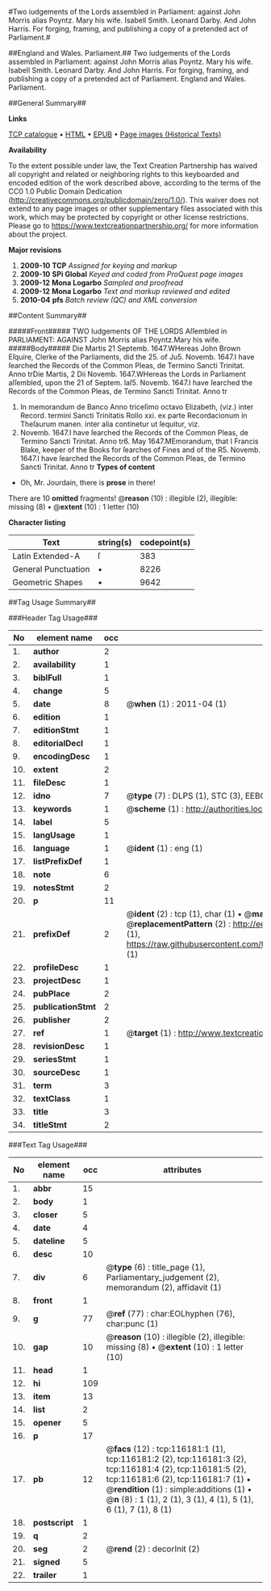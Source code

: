 #Two iudgements of the Lords assembled in Parliament: against John Morris alias Poyntz. Mary his wife. Isabell Smith. Leonard Darby. And John Harris. For forging, framing, and publishing a copy of a pretended act of Parliament.#

##England and Wales. Parliament.##
Two iudgements of the Lords assembled in Parliament: against John Morris alias Poyntz. Mary his wife. Isabell Smith. Leonard Darby. And John Harris. For forging, framing, and publishing a copy of a pretended act of Parliament.
England and Wales. Parliament.

##General Summary##

**Links**

[TCP catalogue](http://www.ota.ox.ac.uk/tcp/)  • 
[HTML](http://tei.it.ox.ac.uk/tcp/Texts-HTML/free/A83/A83917.html)  • 
[EPUB](http://tei.it.ox.ac.uk/tcp/Texts-EPUB/free/A83/A83917.epub) • 
[Page images (Historical Texts)](https://historicaltexts.jisc.ac.uk/eebo-99863963e)

**Availability**

To the extent possible under law, the Text Creation Partnership has waived all copyright and related or neighboring rights to this keyboarded and encoded edition of the work described above, according to the terms of the CC0 1.0 Public Domain Dedication (http://creativecommons.org/publicdomain/zero/1.0/). This waiver does not extend to any page images or other supplementary files associated with this work, which may be protected by copyright or other license restrictions. Please go to https://www.textcreationpartnership.org/ for more information about the project.

**Major revisions**

1. __2009-10__ __TCP__ *Assigned for keying and markup*
1. __2009-10__ __SPi Global__ *Keyed and coded from ProQuest page images*
1. __2009-12__ __Mona Logarbo__ *Sampled and proofread*
1. __2009-12__ __Mona Logarbo__ *Text and markup reviewed and edited*
1. __2010-04__ __pfs__ *Batch review (QC) and XML conversion*

##Content Summary##

#####Front#####
TWO Iudgements OF THE LORDS Aſſembled in PARLIAMENT: AGAINST
John Morris alias Poyntz.Mary his wife.
#####Body#####
Die Martis 21 Septemb. 1647.WHereas John Brown Eſquire, Clerke of the Parliaments, did the 25. of Ju5. Novemb. 1647.I have ſearched the Records of the Common Pleas, de Termino Sancti Trinitat. Anno trDie Martis, 2 Dii Novemb. 1647.WHereas the Lords in Parliament aſſembled, upon the 21 of Septem. laſ5. Novemb. 1647.I have ſearched the Records of the Common Pleas, de Termino Sancti Trinitat. Anno tr
1. In memorandum de Banco Anno triceſimo octavo Elizabeth, (viz.) inter Record. termini Sancti Trinitatis Rollo xxi. ex parte Recordacionum in Theſaurum manen. inter alia continetur ut ſequitur, viz.
5. Novemb. 1647.I have ſearched the Records of the Common Pleas, de Termino Sancti Trinitat. Anno tr6. May 1647.MEmorandum, that I Francis Blake, keeper of the Books for ſearches of Fines and of the R5. Novemb. 1647.I have ſearched the Records of the Common Pleas, de Termino Sancti Trinitat. Anno tr
**Types of content**

  * Oh, Mr. Jourdain, there is **prose** in there!

There are 10 **omitted** fragments! 
 @__reason__ (10) : illegible (2), illegible: missing (8)  •  @__extent__ (10) : 1 letter (10)

**Character listing**


|Text|string(s)|codepoint(s)|
|---|---|---|
|Latin Extended-A|ſ|383|
|General Punctuation|•|8226|
|Geometric Shapes|▪|9642|

##Tag Usage Summary##

###Header Tag Usage###

|No|element name|occ|attributes|
|---|---|---|---|
|1.|__author__|2||
|2.|__availability__|1||
|3.|__biblFull__|1||
|4.|__change__|5||
|5.|__date__|8| @__when__ (1) : 2011-04 (1)|
|6.|__edition__|1||
|7.|__editionStmt__|1||
|8.|__editorialDecl__|1||
|9.|__encodingDesc__|1||
|10.|__extent__|2||
|11.|__fileDesc__|1||
|12.|__idno__|7| @__type__ (7) : DLPS (1), STC (3), EEBO-CITATION (1), PROQUEST (1), VID (1)|
|13.|__keywords__|1| @__scheme__ (1) : http://authorities.loc.gov/ (1)|
|14.|__label__|5||
|15.|__langUsage__|1||
|16.|__language__|1| @__ident__ (1) : eng (1)|
|17.|__listPrefixDef__|1||
|18.|__note__|6||
|19.|__notesStmt__|2||
|20.|__p__|11||
|21.|__prefixDef__|2| @__ident__ (2) : tcp (1), char (1)  •  @__matchPattern__ (2) : ([0-9\-]+):([0-9IVX]+) (1), (.+) (1)  •  @__replacementPattern__ (2) : http://eebo.chadwyck.com/downloadtiff?vid=$1&page=$2 (1), https://raw.githubusercontent.com/textcreationpartnership/Texts/master/tcpchars.xml#$1 (1)|
|22.|__profileDesc__|1||
|23.|__projectDesc__|1||
|24.|__pubPlace__|2||
|25.|__publicationStmt__|2||
|26.|__publisher__|2||
|27.|__ref__|1| @__target__ (1) : http://www.textcreationpartnership.org/docs/. (1)|
|28.|__revisionDesc__|1||
|29.|__seriesStmt__|1||
|30.|__sourceDesc__|1||
|31.|__term__|3||
|32.|__textClass__|1||
|33.|__title__|3||
|34.|__titleStmt__|2||


###Text Tag Usage###

|No|element name|occ|attributes|
|---|---|---|---|
|1.|__abbr__|15||
|2.|__body__|1||
|3.|__closer__|5||
|4.|__date__|4||
|5.|__dateline__|5||
|6.|__desc__|10||
|7.|__div__|6| @__type__ (6) : title_page (1), Parliamentary_judgement (2), memorandum (2), affidavit (1)|
|8.|__front__|1||
|9.|__g__|77| @__ref__ (77) : char:EOLhyphen (76), char:punc (1)|
|10.|__gap__|10| @__reason__ (10) : illegible (2), illegible: missing (8)  •  @__extent__ (10) : 1 letter (10)|
|11.|__head__|1||
|12.|__hi__|109||
|13.|__item__|13||
|14.|__list__|2||
|15.|__opener__|5||
|16.|__p__|17||
|17.|__pb__|12| @__facs__ (12) : tcp:116181:1 (1), tcp:116181:2 (2), tcp:116181:3 (2), tcp:116181:4 (2), tcp:116181:5 (2), tcp:116181:6 (2), tcp:116181:7 (1)  •  @__rendition__ (1) : simple:additions (1)  •  @__n__ (8) : 1 (1), 2 (1), 3 (1), 4 (1), 5 (1), 6 (1), 7 (1), 8 (1)|
|18.|__postscript__|1||
|19.|__q__|2||
|20.|__seg__|2| @__rend__ (2) : decorInit (2)|
|21.|__signed__|5||
|22.|__trailer__|1||
